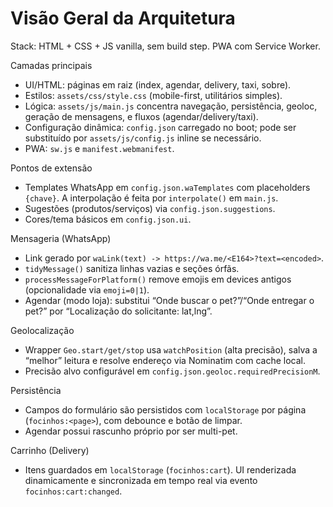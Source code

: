 # Visão Geral da Arquitetura

Stack: HTML + CSS + JS vanilla, sem build step. PWA com Service Worker.

Camadas principais
- UI/HTML: páginas em raiz (index, agendar, delivery, taxi, sobre).
- Estilos: `assets/css/style.css` (mobile-first, utilitários simples).
- Lógica: `assets/js/main.js` concentra navegação, persistência, geoloc, geração de mensagens, e fluxos (agendar/delivery/taxi).
- Configuração dinâmica: `config.json` carregado no boot; pode ser substituído por `assets/js/config.js` inline se necessário.
- PWA: `sw.js` e `manifest.webmanifest`.

Pontos de extensão
- Templates WhatsApp em `config.json.waTemplates` com placeholders `{chave}`. A interpolação é feita por `interpolate()` em `main.js`.
- Sugestões (produtos/serviços) via `config.json.suggestions`.
- Cores/tema básicos em `config.json.ui`.

Mensageria (WhatsApp)
- Link gerado por `waLink(text) -> https://wa.me/<E164>?text=<encoded>`.
- `tidyMessage()` sanitiza linhas vazias e seções órfãs.
- `processMessageForPlatform()` remove emojis em devices antigos (opcionalidade via `emoji=0|1`).
- Agendar (modo loja): substitui “Onde buscar o pet?”/“Onde entregar o pet?” por “Localização do solicitante: lat,lng”.

Geolocalização
- Wrapper `Geo.start/get/stop` usa `watchPosition` (alta precisão), salva a “melhor” leitura e resolve endereço via Nominatim com cache local.
- Precisão alvo configurável em `config.json.geoloc.requiredPrecisionM`.

Persistência
- Campos do formulário são persistidos com `localStorage` por página (`focinhos:<page>`), com debounce e botão de limpar.
- Agendar possui rascunho próprio por ser multi-pet.

Carrinho (Delivery)
- Itens guardados em `localStorage` (`focinhos:cart`). UI renderizada dinamicamente e sincronizada em tempo real via evento `focinhos:cart:changed`.
